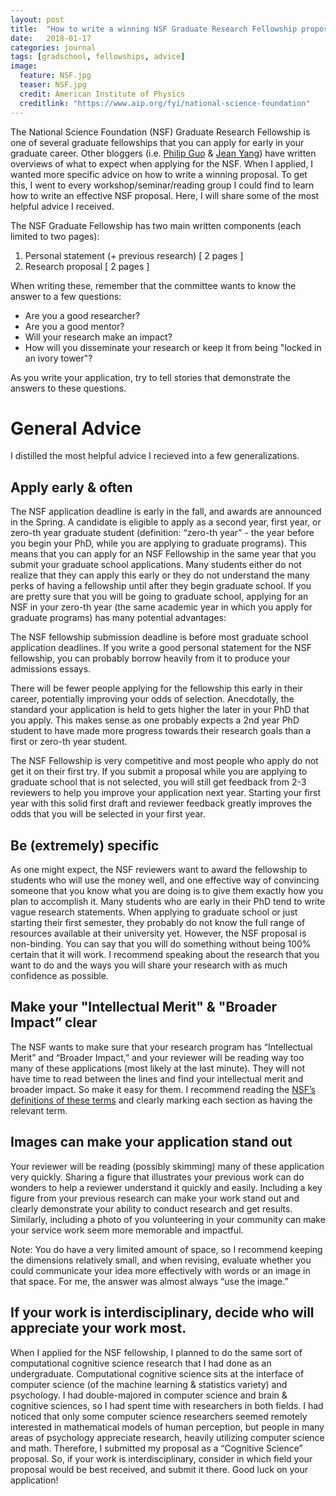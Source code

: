 ```yaml
---
layout: post
title:  "How to write a winning NSF Graduate Research Fellowship proposal"
date:   2018-01-17
categories: journal
tags: [gradschool, fellowships, advice]
image:
  feature: NSF.jpg
  teaser: NSF.jpg
  credit: American Institute of Physics
  creditlink: "https://www.aip.org/fyi/national-science-foundation"
---
```


<p class="intro"><span class="dropcap">T</span>he National Science Foundation (NSF) Graduate Research Fellowship is one of several graduate fellowships that you can apply for early in your graduate career. Other bloggers (i.e. <a href="http://www.pgbovine.net/fellowship-tips.htm">Philip Guo</a> & <a href="http://jxyzabc.blogspot.com/2008/08/cs-grad-school-part-3-fellowships.html">Jean Yang</a>) have written overviews of what to expect when applying for the NSF. When I applied, I wanted more specific advice on how to write a winning proposal. To get this, I went to every workshop/seminar/reading group I could find to learn how to write an effective NSF proposal. Here, I will share some of the most helpful advice I received.</p>

The NSF Graduate Fellowship has two main written components (each limited to two pages):

1. Personal statement (+ previous research) [ 2 pages ]
2. Research proposal [ 2 pages ]

When writing these, remember that the committee wants to know the answer to a few questions: 

* Are you a good researcher?
* Are you a good mentor? 
* Will your research make an impact? 
* How will you disseminate your research or keep it from being "locked in an ivory tower"?

As you write your application, try to tell stories that demonstrate the answers to these questions.  

# General Advice 

I distilled the most helpful advice I recieved into a few generalizations.  

## Apply early & often 

The NSF application deadline is early in the fall, and awards are announced in the Spring. A candidate is eligible to apply as a second year, first year, or zero-th year graduate student (definition: “zero-th year” - the year before you begin your PhD, while you are applying to graduate programs). This means that you can apply for an NSF Fellowship in the same year that you submit your graduate school applications. 
Many students either do not realize that they can apply this early or they do not understand the many perks of having a fellowship until after they begin graduate school. If you are pretty sure that you will be going to graduate school, applying for an NSF in your zero-th year (the same academic year in which you apply for graduate programs) has many potential advantages:
 
The NSF fellowship submission deadline is before most graduate school application deadlines. If you write a good personal statement for the NSF fellowship, you can probably borrow heavily from it to produce your admissions essays. 

There will be fewer people applying for the fellowship this early in their career, potentially improving your odds of selection. 
Anecdotally, the standard your application is held to gets higher the later in your PhD that you apply. This makes sense as one probably expects a 2nd year PhD student to have made more progress towards their research goals than a first or zero-th year student. 

The NSF Fellowship is very competitive and most people who apply do not get it on their first try.  If you submit a proposal while you are applying to graduate school that is not selected, you will still get feedback from 2-3 reviewers to help you improve your application next year. Starting your first year with this solid first draft and reviewer feedback greatly improves the odds that you will be selected in your first year. 

## Be (extremely) specific
 
As one might expect, the NSF reviewers want to award the fellowship to students who will use the money well, and one effective way of convincing someone that you know what you are doing is to give them exactly how you plan to accomplish it. 
Many students who are early in their PhD tend to write vague research statements. When applying to graduate school or just starting their first semester, they probably do not know the full range of resources available at their university yet.  However, the NSF proposal is non-binding. You can say that you will do something without being 100% certain that it will work. I recommend speaking about the research that you want to do and the ways you will share your research with as much confidence as possible. 

## Make your "Intellectual Merit" & "Broader Impact” clear

The NSF wants to make sure that your research program has “Intellectual Merit” and “Broader Impact,” and your reviewer will be reading way too many of these applications (most likely at the last minute).  They will not have time to read between the lines and find your intellectual merit and broader impact. So make it easy for them. I recommend reading the [NSF’s definitions of these terms](https://www.nsfgrfp.org/applicants/application_components/merit_review_criteria) and clearly marking each section as having the relevant term. 

##  Images can make your application stand out  

Your reviewer will be reading (possibly skimming) many of these application very quickly. Sharing a figure that illustrates your previous work can do wonders to help a reviewer understand it quickly and easily. Including a key figure from your previous research can make your work stand out and clearly demonstrate your ability to conduct research and get results. Similarly, including a photo of you volunteering in your community can make your service work seem more memorable and impactful. 

Note: You do have a very limited amount of space, so I recommend keeping the dimensions relatively small, and when revising, evaluate whether you could communicate your idea more effectively with words or an image in that space. For me, the answer was almost always “use the image.” 

## If your work is interdisciplinary, decide who will appreciate your work most. 

When I applied for the NSF fellowship, I planned to do the same sort of computational cognitive science research that I had done as an undergraduate. Computational cognitive science sits at the interface of computer science (of the machine learning & statistics variety) and psychology. 
I had double-majored in computer science and brain & cognitive sciences, so I had spent time with researchers in both fields. I had noticed that only some computer science researchers seemed remotely interested in mathematical models of human perception, but people in many areas of psychology appreciate research, heavily utilizing computer science and math. Therefore, I submitted my proposal as a “Cognitive Science” proposal.  So, if your work is interdisciplinary, consider in which field your proposal would be best received, and submit it there. 
Good luck on your application! 
